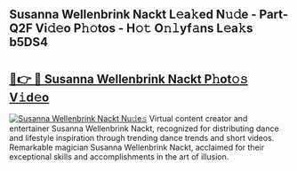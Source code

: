 ## Susanna Wellenbrink Nackt L𝚎a𝚔ed N𝚞𝚍e - Part-Q2F Vi𝚍𝚎o P𝚑𝚘tos - H𝚘𝚝 O𝚗𝚕yf𝚊ns L𝚎a𝚔s b5DS4

# <h2><a href="http://kf15x5.oniu.top/?m=Susanna+Wellenbrink+Nackt">🔗👉 🔴 Susanna Wellenbrink Nackt P𝚑ot𝚘𝚜 V𝚒d𝚎o</a></h2>

[![Susanna Wellenbrink Nackt Nu𝚍e𝚜](https://i.imgur.com/0qMVB7G.gif)](http://kf15x5.oniu.top/?m=Susanna+Wellenbrink+Nackt)
Virtual content creator and entertainer Susanna Wellenbrink Nackt, recognized for distributing dance and lifestyle inspiration through trending dance trends and short videos. Remarkable magician Susanna Wellenbrink Nackt, acclaimed for their exceptional skills and accomplishments in the art of illusion.  

